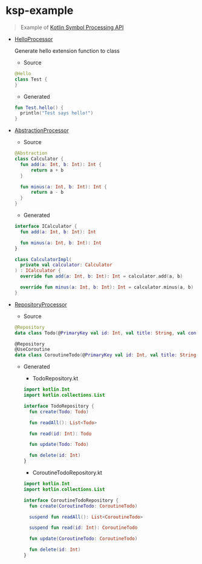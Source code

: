 # ksp-example

> Example of [Kotlin Symbol Processing API](https://github.com/android/kotlin)

- [HelloProcessor](processor/src/main/kotlin/dev/namhyun/example/processor/HelloProcessor.kt)

  Generate hello extension function to class

  - Source

  ```kotlin
  @Hello
  class Test {
  }
  ```

  - Generated

  ```kotlin
  fun Test.hello() {
    println("Test says hello!")
  }
  ```

- [AbstractionProcessor](processor/src/main/kotlin/dev/namhyun/example/processor/AbstractionProcessor.kt)

  - Source

  ```kotlin
  @Abstraction
  class Calculator {
    fun add(a: Int, b: Int): Int {
        return a + b
    }

    fun minus(a: Int, b: Int): Int {
        return a - b
    }
  }
  ```

  - Generated

  ```kotlin
  interface ICalculator {
    fun add(a: Int, b: Int): Int

    fun minus(a: Int, b: Int): Int
  }

  class CalculatorImpl(
    private val calculator: Calculator
  ) : ICalculator {
    override fun add(a: Int, b: Int): Int = calculator.add(a, b)

    override fun minus(a: Int, b: Int): Int = calculator.minus(a, b)
  }
  ```

- [RepositoryProcessor](processor/src/main/kotlin/dev/namhyun/example/processor/RepositoryProcessor.kt)

  - Source

  ```kotlin
  @Repository
  data class Todo(@PrimaryKey val id: Int, val title: String, val content: String)

  @Repository
  @UseCoroutine
  data class CoroutineTodo(@PrimaryKey val id: Int, val title: String, val content: String)
  ```

  - Generated

    - TodoRepository.kt

    ```kotlin
    import kotlin.Int
    import kotlin.collections.List

    interface TodoRepository {
      fun create(Todo: Todo)

      fun readAll(): List<Todo>

      fun read(id: Int): Todo

      fun update(Todo: Todo)

      fun delete(id: Int)
    }
    ```

    - CoroutineTodoRepository.kt

    ```kotlin
    import kotlin.Int
    import kotlin.collections.List

    interface CoroutineTodoRepository {
      fun create(CoroutineTodo: CoroutineTodo)

      suspend fun readAll(): List<CoroutineTodo>

      suspend fun read(id: Int): CoroutineTodo

      fun update(CoroutineTodo: CoroutineTodo)

      fun delete(id: Int)
    }
    ```
